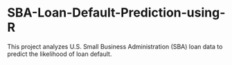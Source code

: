 # SBA-Loan-Default-Prediction-using-R
This project analyzes U.S. Small Business Administration (SBA) loan data to predict the likelihood of loan default. 
